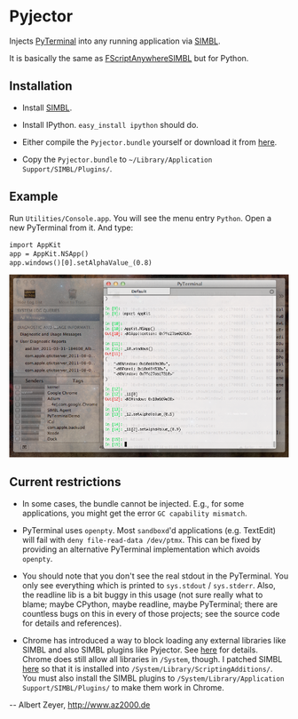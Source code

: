 Pyjector
========

Injects [PyTerminal](https://github.com/albertz/PyTerminal) into any running application via [SIMBL](http://culater.net/software/SIMBL/SIMBL.php).

It is basically the same as [FScriptAnywhereSIMBL](https://github.com/albertz/FScriptAnywhereSIMBL) but for Python.

Installation
------------

* Install [SIMBL](http://culater.net/software/SIMBL/SIMBL.php).

* Install IPython. `easy_install ipython` should do.

* Either compile the `Pyjector.bundle` yourself or download it from [here](https://github.com/downloads/albertz/Pyjector/Pyjector.bundle.zip).

* Copy the `Pyjector.bundle` to `~/Library/Application Support/SIMBL/Plugins/`.

Example
-------

Run `Utilities/Console.app`. You will see the menu entry `Python`. Open a new PyTerminal from it. And type:

    import AppKit
    app = AppKit.NSApp()
    app.windows()[0].setAlphaValue_(0.8)

![screenshot](https://github.com/albertz/Pyjector/raw/master/Screenshots/Shot1.png)

Current restrictions
--------------------

* In some cases, the bundle cannot be injected. E.g., for some applications, you might get the error `GC capability mismatch`.

* PyTerminal uses `openpty`. Most `sandboxd`'d applications (e.g. TextEdit) will fail with `deny file-read-data /dev/ptmx`. This can be fixed by providing an alternative PyTerminal implementation which avoids `openpty`.

* You should note that you don't see the real stdout in the PyTerminal. You only see everything which is printed to `sys.stdout` / `sys.stderr`. Also, the readline lib is a bit buggy in this usage (not sure really what to blame; maybe CPython, maybe readline, maybe PyTerminal; there are countless bugs on this in every of those projects; see the source code for details and references).

* Chrome has introduced a way to block loading any external libraries like SIMBL and also SIMBL plugins like Pyjector. See [here](http://stackoverflow.com/questions/7269704/google-chrome-openscripting-framework-cant-find-entry-point-injecteventhandle/) for details. Chrome does still allow all libraries in `/System`, though. I patched SIMBL [here](https://github.com/albertz/simbl) so that it is installed into `/System/Library/ScriptingAdditions/`. You must also install the SIMBL plugins to `/System/Library/Application Support/SIMBL/Plugins/` to make them work in Chrome.

-- Albert Zeyer, <http://www.az2000.de>

